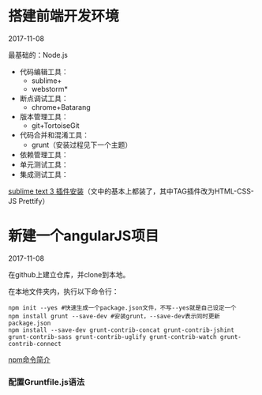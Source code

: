 # 搭建前端开发环境
2017-11-08

最基础的：Node.js

* 代码编辑工具：
    * sublime+
    * webstorm*
* 断点调试工具：
    * chrome+Batarang
* 版本管理工具：
    * git+TortoiseGit
* 代码合并和混淆工具：
    * grunt（安装过程见下一个主题）
* 依赖管理工具：
* 单元测试工具：
* 集成测试工具：

[sublime text 3 插件安装](http://www.cnblogs.com/hykun/p/sublimeText3.html)（文中的基本上都装了，其中TAG插件改为HTML-CSS-JS Prettify）

# 新建一个angularJS项目
2017-11-08

在github上建立仓库，并clone到本地。

在本地文件夹内，执行以下命令行：

    npm init --yes #快速生成一个package.json文件，不写--yes就是自己设定一个
    npm install grunt --save-dev #安装grunt，--save-dev表示同时更新package.json
    npm install --save-dev grunt-contrib-concat grunt-contrib-jshint grunt-contrib-sass grunt-contrib-uglify grunt-contrib-watch grunt-contrib-connect

[npm命令简介](https://www.cnblogs.com/chyingp/p/npm.html)

### 配置Gruntfile.js语法